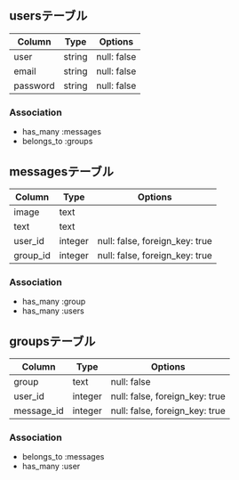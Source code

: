 ## usersテーブル
|Column|Type|Options|
|------|----|-------|
|user|string|null: false|
|email|string|null: false|
|password|string|null: false|
### Association
- has_many :messages
- belongs_to :groups

## messagesテーブル
|Column|Type|Options|
|------|----|-------|
|image|text||
|text|text||
|user_id|integer|null: false, foreign_key: true|
|group_id|integer|null: false, foreign_key: true|
### Association
- has_many :group
- has_many :users

## groupsテーブル
|Column|Type|Options|
|------|----|-------|
|group|text|null: false|
|user_id|integer|null: false, foreign_key: true|
|message_id|integer|null: false, foreign_key: true|
### Association
- belongs_to :messages
- has_many :user